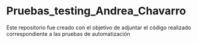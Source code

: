 # Pruebas_testing_Andrea_Chavarro
Este repositorio fue creado con el objetivo de adjuntar el código realizado correspondiente a las pruebas de automatización
